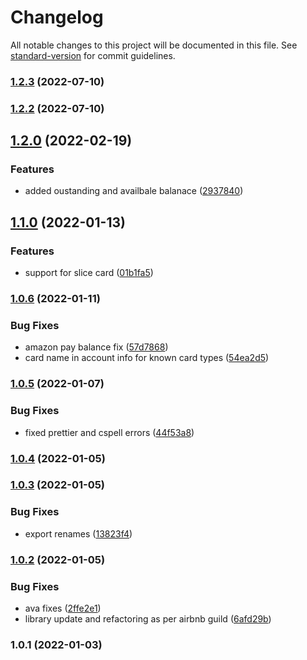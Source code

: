 # Changelog

All notable changes to this project will be documented in this file. See [standard-version](https://github.com/conventional-changelog/standard-version) for commit guidelines.

### [1.2.3](https://github.com/saurabhgupta050890/transaction-sms-parser/compare/v1.2.2...v1.2.3) (2022-07-10)

### [1.2.2](https://github.com/saurabhgupta050890/transaction-sms-parser/compare/v1.2.0...v1.2.2) (2022-07-10)

## [1.2.0](https://github.com/saurabhgupta050890/transaction-sms-parser/compare/v1.1.0...v1.2.0) (2022-02-19)


### Features

* added oustanding and availbale balanace ([2937840](https://github.com/saurabhgupta050890/transaction-sms-parser/commit/2937840ed56608b3de9b326c166e0f65ee678573))

## [1.1.0](https://github.com/saurabhgupta050890/transaction-sms-parser/compare/v1.0.6...v1.1.0) (2022-01-13)


### Features

* support for slice card ([01b1fa5](https://github.com/saurabhgupta050890/transaction-sms-parser/commit/01b1fa51c1d6031e82adf5dcc7c7c6364e234719))

### [1.0.6](https://github.com/saurabhgupta050890/transaction-sms-parser/compare/v1.0.5...v1.0.6) (2022-01-11)


### Bug Fixes

* amazon pay balance fix ([57d7868](https://github.com/saurabhgupta050890/transaction-sms-parser/commit/57d78687009e6d19b57d4c437ad4349328ac8104))
* card name in account info for known card types ([54ea2d5](https://github.com/saurabhgupta050890/transaction-sms-parser/commit/54ea2d50d81f4b4628afa3d05671f15ffb46deca))

### [1.0.5](https://github.com/saurabhgupta050890/transaction-sms-parser/compare/v1.0.4...v1.0.5) (2022-01-07)


### Bug Fixes

* fixed prettier and cspell errors ([44f53a8](https://github.com/saurabhgupta050890/transaction-sms-parser/commit/44f53a8e8688a015531c336d018d6b741846d59f))

### [1.0.4](https://github.com/saurabhgupta050890/transaction-parser/compare/v1.0.3...v1.0.4) (2022-01-05)

### [1.0.3](https://github.com/saurabhgupta050890/transaction-parser/compare/v1.0.2...v1.0.3) (2022-01-05)


### Bug Fixes

* export renames ([13823f4](https://github.com/saurabhgupta050890/transaction-parser/commit/13823f4a497142ef2ccc2961fb93ced5fb6d2ee8))

### [1.0.2](https://github.com/saurabhgupta050890/transaction-parser/compare/v1.0.1...v1.0.2) (2022-01-05)


### Bug Fixes

* ava fixes ([2ffe2e1](https://github.com/saurabhgupta050890/transaction-parser/commit/2ffe2e1128a79c6dc3b779d068268afdfeb8f470))
* library update and refactoring as per airbnb guild ([6afd29b](https://github.com/saurabhgupta050890/transaction-parser/commit/6afd29bdc936e5b5e944dfd8d3ecf563d819adab))

### 1.0.1 (2022-01-03)
